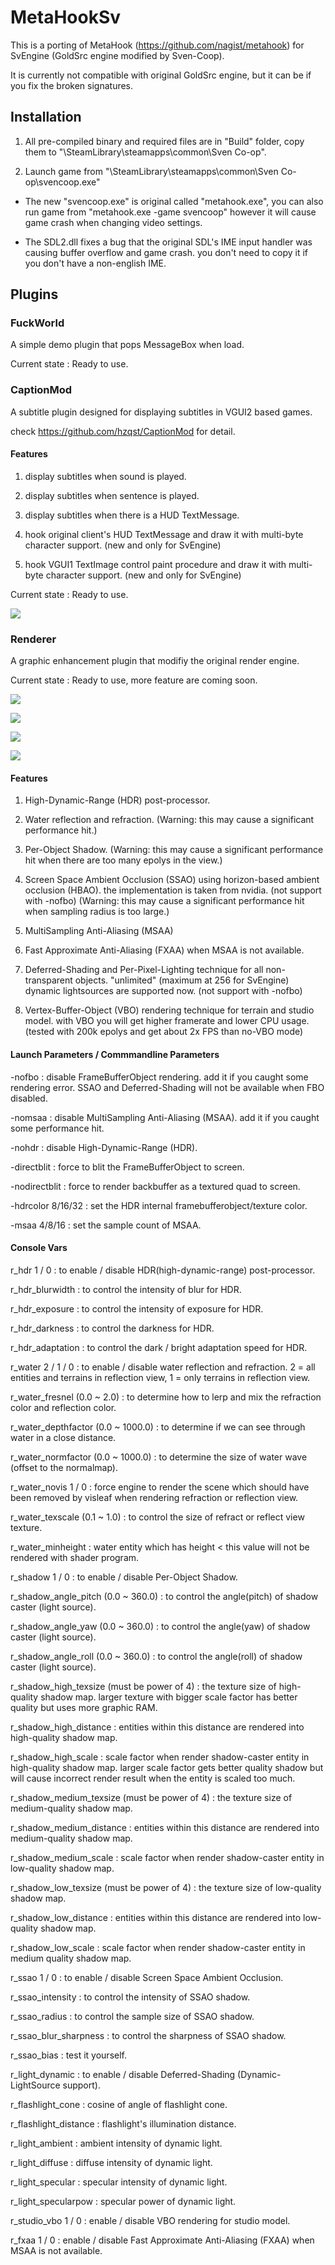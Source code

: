 # MetaHookSv
This is a porting of MetaHook (https://github.com/nagist/metahook) for SvEngine (GoldSrc engine modified by Sven-Coop).

It is currently not compatible with original GoldSrc engine, but it can be if you fix the broken signatures.

## Installation

1. All pre-compiled binary and required files are in "Build" folder, copy them to "\SteamLibrary\steamapps\common\Sven Co-op\".

2. Launch game from "\SteamLibrary\steamapps\common\Sven Co-op\svencoop.exe"

* The new "svencoop.exe" is original called "metahook.exe", you can also run game from "metahook.exe -game svencoop" however it will cause game crash when changing video settings.

* The SDL2.dll fixes a bug that the original SDL's IME input handler was causing buffer overflow and game crash. you don't need to copy it if you don't have a non-english IME.

## Plugins

### FuckWorld

A simple demo plugin that pops MessageBox when load.

Current state : Ready to use.

### CaptionMod

A subtitle plugin designed for displaying subtitles in VGUI2 based games.

check https://github.com/hzqst/CaptionMod for detail.

#### Features

1. display subtitles when sound is played.

2. display subtitles when sentence is played.

3. display subtitles when there is a HUD TextMessage.

4. hook original client's HUD TextMessage and draw it with multi-byte character support. (new and only for SvEngine)

4. hook VGUI1 TextImage control paint procedure and draw it with multi-byte character support. (new and only for SvEngine)

Current state : Ready to use.

![](https://github.com/hzqst/MetaHookSv/raw/main/img/1.png)

### Renderer

A graphic enhancement plugin that modifiy the original render engine.

Current state : Ready to use, more feature are coming soon.

![](https://github.com/hzqst/MetaHookSv/raw/main/img/2.png)

![](https://github.com/hzqst/MetaHookSv/raw/main/img/3.png)

![](https://github.com/hzqst/MetaHookSv/raw/main/img/4.png)

![](https://github.com/hzqst/MetaHookSv/raw/main/img/5.png)

#### Features

1. High-Dynamic-Range (HDR) post-processor.

2. Water reflection and refraction. (Warning: this may cause a significant performance hit.)

3. Per-Object Shadow. (Warning: this may cause a significant performance hit when there are too many epolys in the view.)

4. Screen Space Ambient Occlusion (SSAO) using horizon-based ambient occlusion (HBAO). the implementation is taken from nvidia. (not support with -nofbo) (Warning: this may cause a significant performance hit when sampling radius is too large.)

5. MultiSampling Anti-Aliasing (MSAA)

6. Fast Approximate Anti-Aliasing (FXAA) when MSAA is not available.

7. Deferred-Shading and Per-Pixel-Lighting technique for all non-transparent objects. "unlimited" (maximum at 256 for SvEngine) dynamic lightsources are supported now. (not support with -nofbo)

9. Vertex-Buffer-Object (VBO) rendering technique for terrain and studio model. with VBO you will get higher framerate and lower CPU usage. (tested with 200k epolys and get about 2x FPS than no-VBO mode)

#### Launch Parameters / Commmandline Parameters

-nofbo : disable FrameBufferObject rendering. add it if you caught some rendering error. SSAO and Deferred-Shading will not be available when FBO disabled.

-nomsaa : disable MultiSampling Anti-Aliasing (MSAA). add it if you caught some performance hit.

-nohdr : disable High-Dynamic-Range (HDR).

-directblit : force to blit the FrameBufferObject to screen.

-nodirectblit : force to render backbuffer as a textured quad to screen.

-hdrcolor 8/16/32 : set the HDR internal framebufferobject/texture color.

-msaa 4/8/16 : set the sample count of MSAA.

#### Console Vars

r_hdr 1 / 0 : to enable / disable HDR(high-dynamic-range) post-processor.

r_hdr_blurwidth : to control the intensity of blur for HDR.

r_hdr_exposure : to control the intensity of exposure for HDR.

r_hdr_darkness : to control the darkness for HDR.

r_hdr_adaptation : to control the dark / bright adaptation speed for HDR.

r_water 2 / 1 / 0 : to enable / disable water reflection and refraction. 2 = all entities and terrains in reflection view, 1 = only terrains in reflection view.

r_water_fresnel (0.0 ~ 2.0) : to determine how to lerp and mix the refraction color and reflection color.

r_water_depthfactor (0.0 ~ 1000.0) : to determine if we can see through water in a close distance.

r_water_normfactor (0.0 ~ 1000.0) : to determine the size of water wave (offset to the normalmap).

r_water_novis 1 / 0 : force engine to render the scene which should have been removed by visleaf when rendering refraction or reflection view.

r_water_texscale (0.1 ~ 1.0) : to control the size of refract or reflect view texture.

r_water_minheight : water entity which has height < this value will not be rendered with shader program.

r_shadow 1 / 0 : to enable / disable Per-Object Shadow.

r_shadow_angle_pitch (0.0 ~ 360.0) : to control the angle(pitch) of shadow caster (light source).

r_shadow_angle_yaw (0.0 ~ 360.0) : to control the angle(yaw) of shadow caster (light source).

r_shadow_angle_roll (0.0 ~ 360.0) : to control the angle(roll) of shadow caster (light source).

r_shadow_high_texsize (must be power of 4) : the texture size of high-quality shadow map. larger texture with bigger scale factor has better quality but uses more graphic RAM.

r_shadow_high_distance : entities within this distance are rendered into high-quality shadow map.

r_shadow_high_scale : scale factor when render shadow-caster entity in high-quality shadow map. larger scale factor gets better quality shadow but will cause incorrect render result when the entity is scaled too much.

r_shadow_medium_texsize (must be power of 4) : the texture size of medium-quality shadow map.

r_shadow_medium_distance : entities within this distance are rendered into medium-quality shadow map.

r_shadow_medium_scale : scale factor when render shadow-caster entity in low-quality shadow map.

r_shadow_low_texsize (must be power of 4) : the texture size of low-quality shadow map.

r_shadow_low_distance : entities within this distance are rendered into low-quality shadow map.

r_shadow_low_scale : scale factor when render shadow-caster entity in medium quality shadow map.

r_ssao 1 / 0 : to enable / disable Screen Space Ambient Occlusion.

r_ssao_intensity : to control the intensity of SSAO shadow.

r_ssao_radius : to control the sample size of SSAO shadow.

r_ssao_blur_sharpness : to control the sharpness of SSAO shadow.

r_ssao_bias : test it yourself.

r_light_dynamic : to enable / disable Deferred-Shading (Dynamic-LightSource support).

r_flashlight_cone : cosine of angle of flashlight cone.

r_flashlight_distance : flashlight's illumination distance.

r_light_ambient : ambient intensity of dynamic light.

r_light_diffuse : diffuse intensity of dynamic light.

r_light_specular : specular intensity of dynamic light.

r_light_specularpow : specular power of dynamic light.

r_studio_vbo 1 / 0 : enable / disable VBO rendering for studio model.

r_fxaa 1 / 0  : enable / disable Fast Approximate Anti-Aliasing (FXAA) when MSAA is not available.

